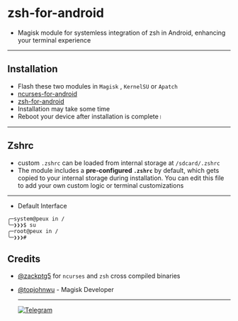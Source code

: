 # zsh-for-android

- Magisk module for systemless integration of zsh in Android, enhancing your terminal experience 
---
## Installation
- Flash these two modules in `Magisk` , `KernelSU` or `Apatch`
- [ncurses-for-android](https://github.com/rhythmcache/zsh-for-android/releases/download/V1/ncursesw-for-android.zip)
- [zsh-for-android](https://github.com/rhythmcache/zsh-for-android/releases/download/V1/zsh-for-android.zip)
- Installation may take some time
- Reboot your device after installation is complete।
---
## Zshrc
- custom `.zshrc` can be loaded from internal storage at `/sdcard/.zshrc`
- The module includes a **pre-configured `.zshrc`** by default, which gets copied to your internal storage during installation. You can edit this file to add your own custom logic or terminal customizations
---
- Default Interface
```
╭─system@peux in /
╰─❯❯❯$ su                                                   
╭─root@peux in /
╰─❯❯❯#
```
## Credits

- [@zackptg5](https://github.com/Zackptg5) for `ncurses` and `zsh` cross compiled binaries
- [@topjohnwu](https://github.com/topjohnwu) - Magisk Developer

  ---
  [![Telegram](https://img.shields.io/badge/Telegram-Join%20Chat-blue?style=flat-square&logo=telegram)](https://t.me/ximistuffschat)



